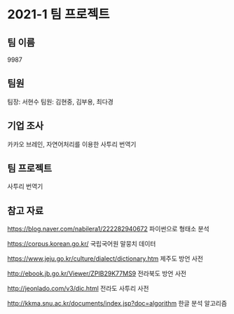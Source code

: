 # 2021-1 팀 프로젝트
## 팀 이름

9987

## 팀원

팀장: 서현수
팀원: 김현중, 김부용, 최다경

## 기업 조사

카카오 브레인, 자연어처리를 이용한 사투리 번역기

## 팀 프로젝트

사투리 번역기

## 참고 자료

https://blog.naver.com/nabilera1/222282940672 파이썬으로 형태소 분석

https://corpus.korean.go.kr/ 국립국어원 말뭉치 데이터

https://www.jeju.go.kr/culture/dialect/dictionary.htm 제주도 방언 사전

http://ebook.jb.go.kr/Viewer/ZPIB29K77MS9 전라북도 방언 사전

http://jeonlado.com/v3/dic.html 전라도 사투리 사전

http://kkma.snu.ac.kr/documents/index.jsp?doc=algorithm 한글 분석 알고리즘

